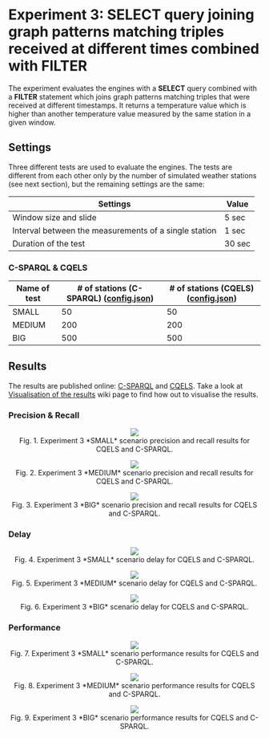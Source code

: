# Experiment 3: SELECT query joining graph patterns matching triples received at different times combined with FILTER

The experiment evaluates the engines with a **SELECT** query combined with a **FILTER** statement which joins graph patterns matching triples that were received at different timestamps. It returns a temperature value which is higher than another temperature value measured by the same station in a given window.

## Settings

Three different tests are used to evaluate the engines. The tests are different from each other only by the number of simulated weather stations (see next section), but the remaining settings are the same:

Settings | Value
---------|------
Window size and slide | 5 sec
Interval between the measurements of a single station | 1 sec
Duration of the test | 30 sec

### C-SPARQL & CQELS

Name of test | # of stations (C-SPARQL) ([config.json](https://github.com/YABench/yabench-one/blob/master/Experiment_3/csparql/config.json)) | # of stations (CQELS) ([config.json](https://github.com/YABench/yabench-one/blob/master/Experiment_3/cqels/config.json))
-------------|--------------------------|----------------------
SMALL | 50 | 50
MEDIUM | 200 | 200
BIG | 500 | 500

## Results

The results are published online: [C-SPARQL](https://github.com/YABench/yabench-one/tree/master/Experiment_3/csparql/results) and [CQELS](https://github.com/YABench/yabench-one/tree/master/Experiment_3/cqels/results). Take a look at [Visualisation of the results](https://github.com/YABench/yabench/wiki#visualisation-the-results) wiki page to find how out to visualise the results.

### Precision & Recall
<p align="center">
    <img src="http://yabench.github.io/yabench-one/Experiment_3/e3_s_pr.png"/>
    </br>
    Fig. 1. Experiment 3 *SMALL* scenario precision and recall results for CQELS and C-SPARQL.
</p>

<p align="center">
    <img src="http://yabench.github.io/yabench-one/Experiment_3/e3_m_pr.png"/>
    </br>
    Fig. 2. Experiment 3 *MEDIUM* scenario precision and recall results for CQELS and C-SPARQL.
</p>

<p align="center">
    <img src="http://yabench.github.io/yabench-one/Experiment_3/e3_b_pr.png"/>
    </br>
    Fig. 3. Experiment 3 *BIG* scenario precision and recall results for CQELS and C-SPARQL.
</p>

### Delay

<p align="center">
    <img src="http://yabench.github.io/yabench-one/Experiment_3/e3_s_d.png"/>
    </br>
    Fig. 4. Experiment 3 *SMALL* scenario delay for CQELS and C-SPARQL.
</p>

<p align="center">
    <img src="http://yabench.github.io/yabench-one/Experiment_3/e3_m_d.png"/>
    </br>
    Fig. 5. Experiment 3 *MEDIUM* scenario delay for CQELS and C-SPARQL.
</p>

<p align="center">
    <img src="http://yabench.github.io/yabench-one/Experiment_3/e3_b_d.png"/>
    </br>
    Fig. 6. Experiment 3 *BIG* scenario delay for CQELS and C-SPARQL.
</p>

### Performance

<p align="center">
    <img src="http://yabench.github.io/yabench-one/Experiment_3/e3_s_p.png"/>
    </br>
    Fig. 7. Experiment 3 *SMALL* scenario performance results for CQELS and C-SPARQL.
</p>

<p align="center">
    <img src="http://yabench.github.io/yabench-one/Experiment_3/e3_s_p.png"/>
    </br>
    Fig. 8. Experiment 3 *MEDIUM* scenario performance results for CQELS and C-SPARQL.
</p>

<p align="center">
    <img src="http://yabench.github.io/yabench-one/Experiment_3/e3_s_p.png"/>
    </br>
    Fig. 9. Experiment 3 *BIG* scenario performance results for CQELS and C-SPARQL.
</p>